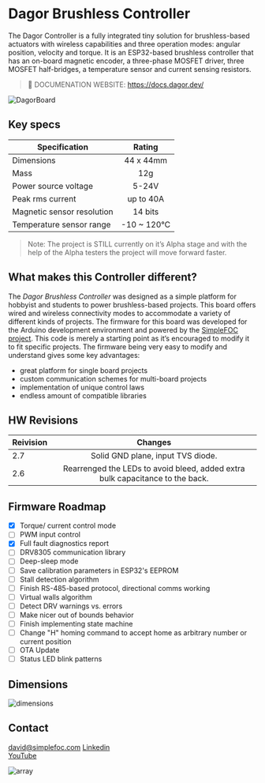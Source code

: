 ﻿# Dagor Brushless Controller

The Dagor Controller is a fully integrated tiny solution for brushless-based actuators with wireless capabilities and three operation modes: angular position, velocity and torque. It is an ESP32-based brushless controller that has an on-board magnetic encoder, a three-phase MOSFET driver, three MOSFET half-bridges, a temperature sensor and current sensing resistors.

> 📢 DOCUMENATION WEBSITE: https://docs.dagor.dev/

![DagorBoard](Images/DagorAlpha.png)

## Key specs
| Specification    | Rating          |
| ------------- |:-------------:|
| Dimensions      | 44 x 44mm |
| Mass    | 12g |
| Power source voltage      | 5-24V |
| Peak rms current   | up to 40A |
| Magnetic sensor resolution | 14 bits |
| Temperature sensor range | -10 ~ 120°C |

> Note: The project is STILL currently on it’s Alpha stage and with the help of the Alpha testers the project will move forward faster.

## What makes this Controller different?
The *Dagor Brushless Controller* was designed as a simple platform for hobbyist and students to power brushless-based projects. This board offers wired and wireless connectivity modes to accommodate a variety of different kinds of projects. The firmware for this board was developed for the Arduino development environment and powered by the [SimpleFOC project](simplefoc.com). This code is merely a starting point as it’s encouraged to modify it to fit specific projects. The firmware being very easy to modify and understand gives some key advantages:

- great platform for single board projects
- custom communication schemes for multi-board projects
- implementation of unique control laws
- endless amount of compatible libraries

## HW Revisions
| Reivision    | Changes          |
| ------------- |:-------------:|
| 2.7 | Solid GND plane, input TVS diode. |
| 2.6 | Rearrenged the LEDs to avoid bleed, added extra bulk capacitance to the back. |

## Firmware Roadmap
- [x] Torque/ current control mode
- [ ] PWM input control
- [x] Full fault diagnostics report
- [ ] DRV8305 communication library
- [ ] Deep-sleep mode
- [ ] Save calibration parameters in ESP32's EEPROM
- [ ] Stall detection algorithm
- [ ] Finish RS-485-based protocol, directional comms working
- [ ] Virtual walls algorithm
- [ ] Detect DRV warnings vs. errors
- [ ] Make nicer out of bounds behavior
- [ ] Finish implementing state machine
- [ ] Change "H" homing command to accept home as arbitrary number or current position
- [ ] OTA Update
- [ ] Status LED blink patterns

## Dimensions

![dimensions](Images/dagor_dimensions.png)

## Contact
david@simplefoc.com 
[Linkedin](https://www.linkedin.com/in/david-g-reyes/)  
[YouTube](https://www.youtube.com/channel/UC4gsPZan2T4v5LpJ5J_t7sQ/featured)

![array](Images/4x5array.jpg)
